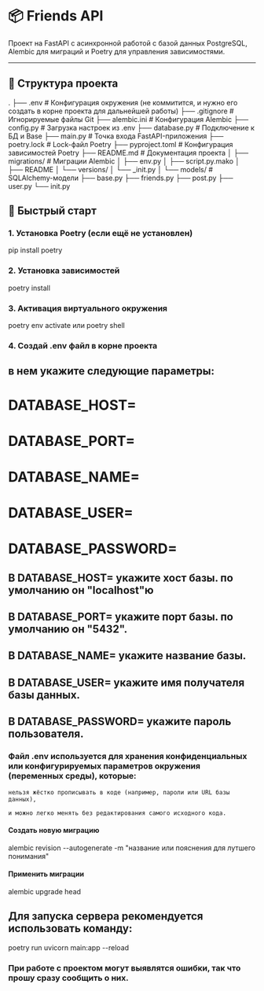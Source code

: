 # 📦 Friends API

Проект на FastAPI с асинхронной работой с базой данных PostgreSQL, Alembic для миграций и Poetry для управления зависимостями.

---

## 📁 Структура проекта
.
├── .env # Конфигурация окружения (не коммитится, и нужно его создать в корне проекта для дальнейшей работы)
├── .gitignore # Игнорируемые файлы Git
├── alembic.ini # Конфигурация Alembic
├── config.py # Загрузка настроек из .env
├── database.py # Подключение к БД и Base
├── main.py # Точка входа FastAPI-приложения
├── poetry.lock # Lock-файл Poetry
├── pyproject.toml # Конфигурация зависимостей Poetry
├── README.md # Документация проекта
│
├── migrations/ # Миграции Alembic
│ ├── env.py
│ ├── script.py.mako
│ ├── README
│ └── versions/
│ └── <timestamp>_init.py
│
└── models/ # SQLAlchemy-модели
├── base.py
├── friends.py
├── post.py
├── user.py
└── init.py

## 🚀 Быстрый старт

### 1. Установка Poetry (если ещё не установлен)

pip install poetry

### 2. Установка зависимостей

poetry install

### 3. Активация виртуального окружения

poetry env activate или poetry shell

### 4. Создай .env файл в корне проекта

## в нем укажите следующие параметры:

# DATABASE_HOST=
# DATABASE_PORT=
# DATABASE_NAME=
# DATABASE_USER=
# DATABASE_PASSWORD=

## В DATABASE_HOST= укажите хост базы. по умолчанию он "localhost"ю
## В DATABASE_PORT= укажите порт базы. по умолчанию он "5432".
## В DATABASE_NAME= укажите название базы.
## В DATABASE_USER= укажите имя получателя базы данных.
## В DATABASE_PASSWORD= укажите пароль пользователя.

### Файл .env используется для хранения конфиденциальных или конфигурируемых параметров окружения (переменных среды), которые:

    нельзя жёстко прописывать в коде (например, пароли или URL базы данных),

    и можно легко менять без редактирования самого исходного кода.

#### Создать новую миграцию

alembic revision --autogenerate -m "название или пояснения для лутшего понимания"

#### Применить миграции

alembic upgrade head

## Для запуска сервера рекомендуется использовать команду:

poetry run uvicorn main:app --reload




### При работе с проектом могут выявлятся ошибки, так что прошу сразу сообщить о них. ###